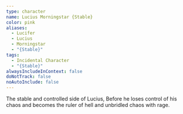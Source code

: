 ```yaml
---
type: character
name: Lucius Morningstar {Stable}
color: pink
aliases:
  - Lucifer
  - Lucius
  - Morningstar
  - "{Stable}"
tags:
  - Incidental Character
  - "{Stable}"
alwaysIncludeInContext: false
doNotTrack: false
noAutoInclude: false
---
```

The stable and controlled side of Lucius, Before he loses control of his chaos and becomes the ruler of hell and unbridled chaos with rage.